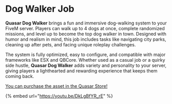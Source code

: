 # Dog Walker Job

**Quasar Dog Walker** brings a fun and immersive dog-walking system to your FiveM server. Players can walk up to 4 dogs at once, complete randomized missions, and level up to become the top dog walker in town. Designed with humor and realism in mind, this job includes tasks like navigating city parks, cleaning up after pets, and facing unique roleplay challenges.

The system is fully optimized, easy to configure, and compatible with major frameworks like ESX and QBCore. Whether used as a casual job or a quirky side hustle, **Quasar Dog Walker** adds variety and personality to your server, giving players a lighthearted and rewarding experience that keeps them coming back.

[You can purchase the asset in the Quasar Store!](https://www.quasar-store.com/scripts/dogwalker)

{% embed url="https://youtu.be/DkLgBfYR_rE" %}
